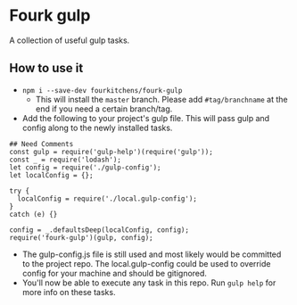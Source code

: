 # Fourk gulp
A collection of useful gulp tasks.

## How to use it
* `npm i --save-dev fourkitchens/fourk-gulp`
  * This will install the `master` branch. Please add `#tag/branchname` at the end if you need a certain branch/tag.
* Add the following to your project's gulp file. This will pass gulp and config along to the newly installed tasks.
```
## Need Comments
const gulp = require('gulp-help')(require('gulp'));
const _ = require('lodash');
let config = require('./gulp-config');
let localConfig = {};

try {
  localConfig = require('./local.gulp-config');
}
catch (e) {}

config = _.defaultsDeep(localConfig, config);
require('fourk-gulp')(gulp, config);
```
* The gulp-config.js file is still used and most likely would be committed to the project repo. The local.gulp-config could be used to override config for your machine and should be gitignored.
* You'll now be able to execute any task in this repo. Run `gulp help` for more info on these tasks.
